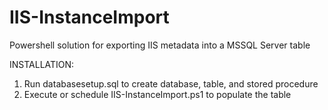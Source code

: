 # IIS-InstanceImport
Powershell solution for exporting IIS metadata into a MSSQL Server table

INSTALLATION:
1. Run databasesetup.sql to create database, table, and stored procedure
2. Execute or schedule IIS-InstanceImport.ps1 to populate the table 
